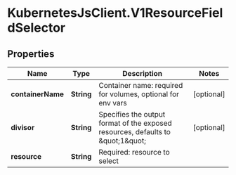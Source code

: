 # KubernetesJsClient.V1ResourceFieldSelector

## Properties
Name | Type | Description | Notes
------------ | ------------- | ------------- | -------------
**containerName** | **String** | Container name: required for volumes, optional for env vars | [optional] 
**divisor** | **String** | Specifies the output format of the exposed resources, defaults to \&quot;1\&quot; | [optional] 
**resource** | **String** | Required: resource to select | 


